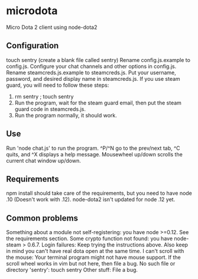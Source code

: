 # microdota
Micro Dota 2 client using node-dota2

## Configuration 

touch sentry (create a blank file called sentry)
Rename config.js.example to config.js. 
Configure your chat channels and other options in config.js. 
Rename steamcreds.js.example to steamcreds.js. 
Put your username, password, and desired display name in steamcreds.js. 
If you use steam guard, you will need to follow these steps:
1. rm sentry ; touch sentry
2. Run the program, wait for the steam guard email, then put the steam guard code in steamcreds.js. 
3. Run the program normally, it should work. 

## Use 

Run 'node chat.js' to run the program. 
^P/^N go to the prev/next tab, ^C quits, and ^X displays a help message. Mousewheel up/down scrolls the current chat window up/down. 

## Requirements 

npm install should take care of the requirements, but you need to have node .10 (Doesn't work with .12). node-dota2 isn't updated for node .12 yet. 

## Common problems 

Something about a module not self-registering: you have node >=0.12. See the requirements section. 
Some crypto function not found: you have node-steam > 0.6.7. 
Login failures: Keep trying the instructions above. Also keep in mind you can't have real dota open at the same time. 
I can't scroll with the mouse: Your terminal program might not have mouse support. If the scroll wheel works in vim but not here, then file a bug. 
No such file or directory 'sentry': touch sentry
Other stuff: File a bug. 

